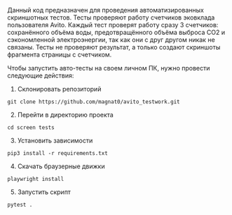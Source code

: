 Данный код предназначен для проведения автоматизированных скриншотных тестов.
Тесты проверяют работу счетчиков эковклада пользователя Avito.
Каждый тест проверят работу сразу 3 счетчиков: сохранённого объёма воды, предотвращённого объёма выброса CO2 и сэкономленной
электроэнергии, так как они с друг другом никак не связаны.
Тесты не проверяют результат, а только создают скриншоты фрагмента страницы с счетчиком.

Чтобы запустить авто-тесты на своем личном ПК, нужно провести следующие действия:

1. Склонировать репозиторий

```git clone https://github.com/magnat0/avito_testwork.git```

2. Перейти в директорию проекта

```cd screen tests```

3. Установить зависимости

```pip3 install -r requirements.txt```

4. Скачать браузерные движки

```playwright install```

5. Запустить скрипт

```pytest .```